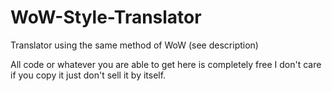 # WoW-Style-Translator
 Translator using the same method of WoW (see description)
 
 All code or whatever you are able to get here is completely free I don't care if you copy it just don't sell it by itself.

